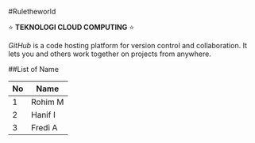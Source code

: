#Ruletheworld

:star: **TEKNOLOGI CLOUD COMPUTING** :star:

*GitHub* is a code hosting platform for version control and collaboration. It lets you and others work together on projects from anywhere.


##List of Name

No | Name
------------ | -------------
1 | Rohim M
2 | Hanif I
3 | Fredi A
